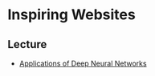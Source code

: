 Inspiring Websites
=
Lecture
-
* [Applications of Deep Neural Networks](https://github.com/jeffheaton/t81_558_deep_learning)

